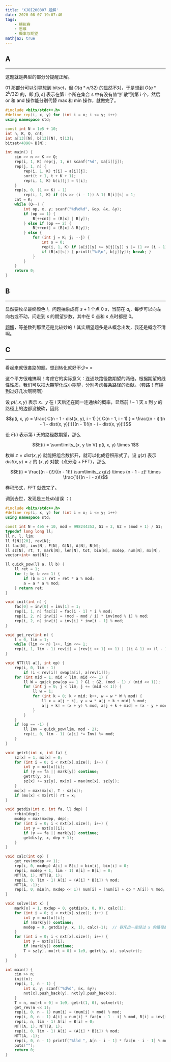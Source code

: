 ```yaml
---
title: 'XJOI200807 题解'
date: 2020-08-07 19:07:40
tags: 
    - 模拟赛
    - 思维
    - 概率与期望
mathjax: true
---
```


## A
-----

这题就是典型的部分分提醒正解。

01 那部分可以引导想到 bitset，但 $O(q * n / 32)$ 的显然不对，于是想到 $O(q * 2^k / 32)$ 的，即 $f[i, s]$ 表示在第 i 个所在集合 s 中有没有值“扩散”到第 i 个，然后 or 和 and 操作能分别代替 max 和 min 操作，就做完了。

``` c++
#include <bits/stdc++.h>
#define rep(i, x, y) for (int i = x; i <= y; i++)
using namespace std;

const int N = 1e5 + 10;
int n, K, Q, cnt;
int a[13][N], b[13][N], t[13];
bitset<4096> B[N];

int main() {
    cin >> n >> K >> Q;
    rep(i, 1, K) rep(j, 1, n) scanf("%d", &a[i][j]);
    rep(j, 1, n) {
        rep(i, 1, K) t[i] = a[i][j];
        sort(t + 1, t + K + 1);
        rep(i, 1, K) b[i][j] = t[i];
    }
    rep(s, 0, (1 << K) - 1)
        rep(i, 1, K) if ((s >> (i - 1)) & 1) B[i][s] = 1;
    cnt = K;
    while (Q--) {
        int op, x, y; scanf("%d%d%d", &op, &x, &y);
        if (op == 1) {
            B[++cnt] = (B[x] | B[y]);
        } else if (op == 2) {
            B[++cnt] = (B[x] & B[y]);
        } else {
            for (int j = K; j; --j) {
                int s = 0;
                rep(i, 1, K) if (a[i][y] >= b[j][y]) s |= (1 << (i - 1));
                if (B[x][s]) { printf("%d\n", b[j][y]); break; }
            }
        }
    }
    return 0;
}
```

## B
-----

显然要枚举最终颜色 $i$。问题抽象成有 $s + 1$ 个点 $0 ~ s$，当前在 $a_i$，每步可以向左向右或不动，问走到 $s$ 的期望步数，其中在 $0$ 点和 $s$ 点时都是 0。

[题解](https://www.luogu.com.cn/blog/cjyl/solution-cf850f)，等差数列那里还是比较妙的！其实期望题多是从概念出发，我还是概念不清啊。

## C
-----

看起来就很套路的题。想到转化就好不少= =

这个平方很难搞啊！考虑它的实际意义：连通块路径数期望的两倍。根据期望的线性性质，我们可以把大期望化成小期望，分别考虑每条路径的贡献。（套路！有碰到过好几次啊啊啊）

设 $p(i, x, y)$ 表示 $x$、$y$ 在 $i$ 天后还在同一连通块的概率，显然前 $i - 1$ 天 $x$ 到 $y$ 的路径上的边都没被砍，因此

$$p(i, x, y) = \frac{ C(n - 1 - dist(x, y), i - 1) }{ C(n - 1, i - 1) } = \frac{(n - i)!(n - 1 - dist(x, y))!}{(n - 1)!(n - i - dist(x, y))!}$$

设 $E(i)$ 表示第 $i$ 天的路径数期望，那么

$$E(i) = \sum\limits_{x, y \in V} p(i, x, y) \times 1$$

枚举 $z = dist(x, y)$ 就能把组合数拆开，就可以化成卷积形式了。设 $g(z)$ 表示 $dist(x, y) = z$ 的 $(x, y)$ 对数（点分治 + FFT），那么

$$E(i) = \frac{(n - i)!}{(n - 1)!} \sum\limits_z g(z) \times (n - 1 - z)! \times \frac{1}{(n - i - z)!}$$

卷积形式，FFT 就做完了。

调到去世，发现是三处sb错误 ：）

``` c++
#include <bits/stdc++.h>
#define rep(i, x, y) for (int i = x; i <= y; i++)
using namespace std;

const int N = 4e5 + 10, mod = 998244353, G1 = 3, G2 = (mod + 1) / G1;
typedef long long ll;
ll n, l, lim;
ll f[N][20], rev[N];
ll fac[N], inv[N], F[N], G[N], A[N], B[N];
ll sz[N], rt, T, mark[N], len[N], tot, bin[N], mxdep, num[N], mx[N];
vector<int> nxt[N];

ll quick_pow(ll a, ll b) {
    ll ret = 1;
    for (; b; b >>= 1) {
        if (b & 1) ret = ret * a % mod;
        a = a * a % mod;
    } return ret;
}

void init(int n) {
    fac[0] = inv[0] = inv[1] = 1;
    rep(i, 1, n) fac[i] = fac[i - 1] * i % mod;
    rep(i, 2, n) inv[i] = (mod - mod / i) * inv[mod % i] % mod;
    rep(i, 2, n) inv[i] = inv[i] * inv[i - 1] % mod;
}

void get_rev(int n) {
    l = 0, lim = 1;
    while (lim <= n) l++, lim <<= 1;
    rep(i, 1, lim - 1) rev[i] = (rev[i >> 1] >> 1) | ((i & 1) << (l - 1));
}

void NTT(ll a[], int op) {
    rep(i, 0, lim - 1)
        if (i < rev[i]) swap(a[i], a[rev[i]]);
    for (int mid = 1; mid < lim; mid <<= 1) {
        ll W = quick_pow(op == 1 ? G1 : G2, (mod - 1) / (mid << 1));
        for (int j = 0; j < lim; j += (mid << 1)) {
            ll w = 1;
            for (int k = 0; k < mid; k++, w = w * W % mod) {
                ll x = a[j + k], y = w * a[j + k + mid] % mod;
                a[j + k] = (x + y) % mod, a[j + k + mid] = (x - y + mod) % mod;
            }
        }
    }
    if (op == -1) {
        ll Inv = quick_pow(lim, mod - 2);
        rep(i, 0, lim - 1) (a[i] *= Inv) %= mod;
    }
}

void getrt(int x, int fa) {
    sz[x] = 1, mx[x] = 0;
    for (int i = 0; i < nxt[x].size(); i++) {
        int y = nxt[x][i];
        if (y == fa || mark[y]) continue;
        getrt(y, x);
        sz[x] += sz[y], mx[x] = max(mx[x], sz[y]);
    }
    mx[x] = max(mx[x], T - sz[x]);
    if (mx[x] < mx[rt]) rt = x;
}

void getdis(int x, int fa, ll dep) {
    ++bin[dep];
    mxdep = max(mxdep, dep);
    for (int i = 0; i < nxt[x].size(); i++) {
        int y = nxt[x][i];
        if (y == fa || mark[y]) continue;
        getdis(y, x, dep + 1);
    }
}

void calc(int op) {
    get_rev(mxdep << 1);
    rep(i, 0, mxdep) A[i] = B[i] = bin[i], bin[i] = 0;
    rep(i, mxdep + 1, lim - 1) A[i] = B[i] = 0;
    NTT(A, 1), NTT(B, 1);
    rep(i, 0, lim - 1) A[i] = (A[i] * B[i]) % mod;
    NTT(A, -1);
    rep(i, 0, min(n, mxdep << 1)) num[i] = (num[i] + op * A[i]) % mod;
}

void solve(int x) {
    mark[x] = 1, mxdep = 0, getdis(x, 0, 0), calc(1);
    for (int i = 0; i < nxt[x].size(); i++) {
        int y = nxt[x][i];
        if (mark[y]) continue;
        mxdep = 0, getdis(y, x, 1), calc(-1);  // 容斥出一定经过 x 的路径数
    }
    for (int i = 0; i < nxt[x].size(); i++) {
        int y = nxt[x][i];
        if (mark[y]) continue;
        T = sz[y], mx[rt = 0] = 1e9, getrt(y, x), solve(rt);
    }
}

int main() {
    cin >> n;
    init(n);
    rep(i, 1, n - 1) {
        int x, y; scanf("%d%d", &x, &y);
        nxt[x].push_back(y), nxt[y].push_back(x);
    }
    T = n, mx[rt = 0] = 1e9, getrt(1, 0), solve(rt);
    get_rev(n << 1);
    rep(i, 0, n - 1) num[i] = (num[i] + mod) % mod;
    rep(i, 0, n - 1) A[i] = num[i] * fac[n - 1 - i] % mod, B[i] = inv[i];
    rep(i, n, lim - 1) A[i] = B[i] = 0;
    NTT(A, 1), NTT(B, 1);
    rep(i, 0, lim - 1) A[i] = (A[i] * B[i]) % mod;
    NTT(A, -1);
    rep(i, 0, n - 1) printf("%lld ", A[n - i - 1] * fac[n - i - 1] % mod * inv[n - 1] % mod);
    puts("");
    return 0;
}
```